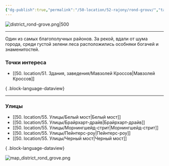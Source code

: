 ```yaml
---
{"dg-publish":true,"permalink":"/50-location/52-rajony/rond-grouv/","tags":["локация/район"]}
---
```


![district_rond-grove.png|500](/img/user/90.%20files/district_rond-grove.png)
***
Один из самых благополучных районов. За рекой, вдали от шума города, среди густой зелени леса расположились особняки богачей и знаменитостей. 
### Точки интереса
- [[50. location/51. Здания, заведения/Мавзолей Кроссов\|Мавзолей Кроссов]]

{ .block-language-dataview}

---
### Улицы
- [[50. location/55. Улицы/Белый мост\|Белый мост]]
- [[50. location/55. Улицы/Брайрхарт-драйв\|Брайрхарт-драйв]]
- [[50. location/55. Улицы/Морнингшейд-стрит\|Морнингшейд-стрит]]
- [[50. location/55. Улицы/Пейнтерс-роу\|Пейнтерс-роу]]
- [[50. location/55. Улицы/Черный мост\|Черный мост]]

{ .block-language-dataview}

![map_district_rond_grove.png](/img/user/90.%20files/map_district_rond_grove.png)